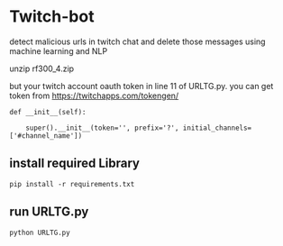 # Twitch-bot
detect malicious urls in twitch chat and delete those messages using machine learning and NLP

unzip  rf300_4.zip

but your twitch account oauth token in line 11 of URLTG.py. you can get token from https://twitchapps.com/tokengen/ 

    def __init__(self):

        super().__init__(token='', prefix='?', initial_channels=['#channel_name'])
        
        
## install required Library
    pip install -r requirements.txt

## run URLTG.py 
    python URLTG.py 
